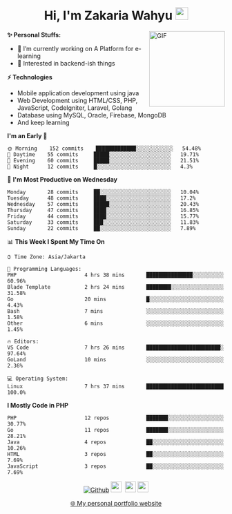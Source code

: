 <h1 align="center">Hi, I'm Zakaria Wahyu <img src="https://github.com/TheDudeThatCode/TheDudeThatCode/blob/master/Assets/Hi.gif" width="29px"></h1>

<img align="right" alt="GIF" height="175px" src="https://www.nayakapratama.co.id/wp-content/uploads/2019/07/Website-Maintenance.gif" />

**✨ Personal Stuffs:**
- 🔭 I’m currently working on A Platform for e-learning 
- 🌱 Interested in backend-ish things

**⚡ Technologies**
- Mobile application development using java
- Web Development using HTML/CSS, PHP, JavaScript, CodeIgniter, Laravel, Golang
- Database using MySQL, Oracle, Firebase, MongoDB
- And keep learning

<!--START_SECTION:waka-->
**I'm an Early 🐤** 

```text
🌞 Morning    152 commits    █████████████░░░░░░░░░░░░   54.48% 
🌆 Daytime    55 commits     █████░░░░░░░░░░░░░░░░░░░░   19.71% 
🌃 Evening    60 commits     █████░░░░░░░░░░░░░░░░░░░░   21.51% 
🌙 Night      12 commits     █░░░░░░░░░░░░░░░░░░░░░░░░   4.3%

```
📅 **I'm Most Productive on Wednesday** 

```text
Monday       28 commits     ██░░░░░░░░░░░░░░░░░░░░░░░   10.04% 
Tuesday      48 commits     ████░░░░░░░░░░░░░░░░░░░░░   17.2% 
Wednesday    57 commits     █████░░░░░░░░░░░░░░░░░░░░   20.43% 
Thursday     47 commits     ████░░░░░░░░░░░░░░░░░░░░░   16.85% 
Friday       44 commits     ████░░░░░░░░░░░░░░░░░░░░░   15.77% 
Saturday     33 commits     ███░░░░░░░░░░░░░░░░░░░░░░   11.83% 
Sunday       22 commits     ██░░░░░░░░░░░░░░░░░░░░░░░   7.89%

```


📊 **This Week I Spent My Time On** 

```text
⌚︎ Time Zone: Asia/Jakarta

💬 Programming Languages: 
PHP                      4 hrs 38 mins       ███████████████░░░░░░░░░░   60.96% 
Blade Template           2 hrs 24 mins       ████████░░░░░░░░░░░░░░░░░   31.58% 
Go                       20 mins             █░░░░░░░░░░░░░░░░░░░░░░░░   4.43% 
Bash                     7 mins              ░░░░░░░░░░░░░░░░░░░░░░░░░   1.58% 
Other                    6 mins              ░░░░░░░░░░░░░░░░░░░░░░░░░   1.45%

🔥 Editors: 
VS Code                  7 hrs 26 mins       ████████████████████████░   97.64% 
GoLand                   10 mins             ░░░░░░░░░░░░░░░░░░░░░░░░░   2.36%

💻 Operating System: 
Linux                    7 hrs 37 mins       █████████████████████████   100.0%

```

**I Mostly Code in PHP** 

```text
PHP                      12 repos            ███████░░░░░░░░░░░░░░░░░░   30.77% 
Go                       11 repos            ███████░░░░░░░░░░░░░░░░░░   28.21% 
Java                     4 repos             ██░░░░░░░░░░░░░░░░░░░░░░░   10.26% 
HTML                     3 repos             ██░░░░░░░░░░░░░░░░░░░░░░░   7.69% 
JavaScript               3 repos             ██░░░░░░░░░░░░░░░░░░░░░░░   7.69%

```



<!--END_SECTION:waka-->

<p align="center">
<a href="https://github.com/zakariawahyu" target="_blank"><img alt="Github" src="https://img.shields.io/badge/GitHub-%2312100E.svg?&style=for-the-badge&logo=Github&logoColor=white" /></a>
<a href="https://www.twitter.com/_zakariawahyu"><img src="https://img.shields.io/badge/twitter-%231DA1F2.svg?&style=for-the-badge&logo=twitter&logoColor=white" height=25></a> 
<a href="https://www.linkedin.com/in/zakariawahyu"><img src="https://img.shields.io/badge/linkedin-%230077B5.svg?&style=for-the-badge&logo=linkedin&logoColor=white" height=25></a> 
<a href="https://www.instagram.com/_zakariawahyu"><img src="https://img.shields.io/badge/instagram-%23E4405F.svg?&style=for-the-badge&logo=instagram&logoColor=white" height=25></a></p>
<p align="center"><a href="https://www.zakariawahyu.com" target="_blank">🌐 My personal portfolio website</a></p>
